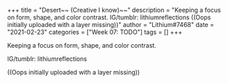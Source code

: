 +++
title = "Desert~~ (Creative I know)~~"
description = "Keeping a focus on form, shape, and color contrast.  IG/tumblr: lithiumreflections  ((Oops initially uploaded with a layer missing))"
author = "Lithium#7468"
date = "2021-02-23"
categories = ["Week 07: TODO"]
tags = []
+++

Keeping a focus on form, shape, and color contrast.

IG/tumblr: lithiumreflections

((Oops initially uploaded with a layer missing))
